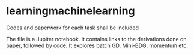 # learningmachinelearning
Codes and paperwork for each task shall be included

The file is a Jupiter notebook. It contains links to the derivations done on paper, followed by code. It explores batch GD, Mini-BDG, momentum etc.
